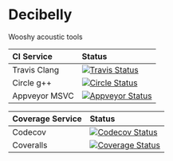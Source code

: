 Decibelly
=========

Wooshy acoustic tools


| CI Service | Status |
| :---         |     :---      |
|   Travis Clang    | [![Travis Status](https://travis-ci.org/audioplastic/decibelly.svg?branch=master)](https://travis-ci.org/audioplastic/decibelly) |
|   Circle g++      | [![Circle Status](https://circleci.com/gh/audioplastic/decibelly.png)](https://circleci.com/gh/audioplastic/decibelly) |
|   Appveyor MSVC   | [![Appveyor Status](https://ci.appveyor.com/api/projects/status/github/audioplastic/decibelly)](https://ci.appveyor.com/project/audioplastic/decibelly) |


| Coverage Service | Status |
| :---         |     :---      |
|   Codecov     | [![Codecov Status](https://codecov.io/github/audioplastic/decibelly/coverage.svg?branch=master)](https://codecov.io/gh/audioplastic/decibelly) |
|   Coveralls   | [![Coverage Status](https://coveralls.io/repos/github/audioplastic/decibelly/badge.svg?branch=master)](https://coveralls.io/github/audioplastic/decibelly?branch=master) |


